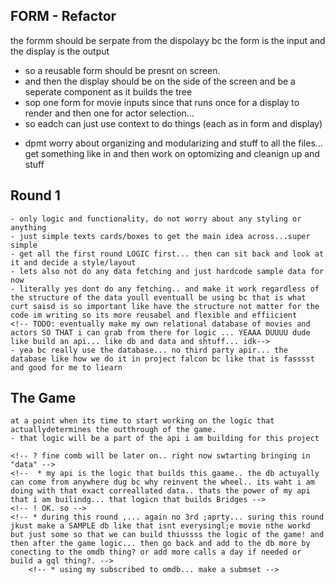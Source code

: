 ## FORM - Refactor
<!--* we need a different approacj wheere i like have the same form stay in the middle of the screen for inputs/btn clicks, and then a seperate component that renders the cards on the side of the screen aka buildin9g the tree -->
the formm should be serpate from the dispolayy bc the form is the input and the display is the output
- so a reusable form should be presnt on screen.
- and then the display should be on the side of the screen and be a seperate component as it builds the tree
- sop one form for movie inputs since that runs once for a display to render and then one for actor selection... 
- so eadch can just use context to do things (each as in form and display)
<!-- ! make it so the form is always on the botoom and the display tree is built up top -->


- dpmt worry about organizing and modularizing and stuff to all the files... get something like in and then work on optomizing and cleanign up and stuff




<!-- ! no display -->


## Round 1
    - only logic and functionality, do not worry about any styling or anything
    - just simple texts cards/boxes to get the main idea across...super simple
    - get all the first round LOGIC first... then can sit back and look at it and decide a style/layout
    - lets also not do any data fetching and just hardcode sample data for now
    - literally yes dont do any fetching.. and make it work regardless of the structure of the data youll eventuall be using bc that is what curt saisd is so important like have the structure not matter for the code im writing so its more reusabel and flexible and effiicient
    <!-- TODO: eventually make my own relational database of movies and actors SO THAT i can grab from there for logic ... YEAAA DUUUU dude like build an api... like db and data and shtuff... idk-->
    - yea bc really use the database... no third party apir... the database like how we do it in project falcon bc like that is fasssst and good for me to liearn




## The Game
    at a point when its time to start working on the logic that actuallydetermines the outthrough of the game.
    - that logic will be a part of the api i am building for this project

    <!-- ? fine comb will be later on.. right now swtarting bringing in "data" -->
    <!--  * my api is the logic that builds this gaame.. the db actuyally can come from anywhere dug bc why reinvent the wheel.. its waht i am doing with that exact correallated data.. thats the power of my api that i am builindg... that logicn that builds Bridges -->
    <!-- ! OK. so -->
    <!-- * during this round ,... again no 3rd ;aprty... suring this round jkust make a SAMPLE db like that isnt everysingl;e movie nthe workd but just some so that we can build thiussss the logic of the game! and then after the game logic... then go back and add to the db more by conecting to the omdb thing? or add more calls a day if needed or build a gql thing?. -->
        <!-- * using my subscribed to omdb... make a submset -->